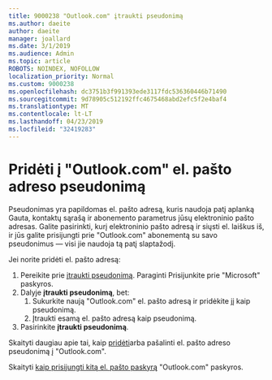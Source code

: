 ```yaml
---
title: 9000238 "Outlook.com" įtraukti pseudonimą
ms.author: daeite
author: daeite
manager: joallard
ms.date: 3/1/2019
ms.audience: Admin
ms.topic: article
ROBOTS: NOINDEX, NOFOLLOW
localization_priority: Normal
ms.custom: 9000238
ms.openlocfilehash: dc3751b3f991393ede3117fdc536360446b71490
ms.sourcegitcommit: 9d78905c512192ffc4675468abd2efc5f2e4baf4
ms.translationtype: MT
ms.contentlocale: lt-LT
ms.lasthandoff: 04/23/2019
ms.locfileid: "32419283"
---
```

# <a name="add-an-email-alias-in-outlookcom"></a>Pridėti į "Outlook.com" el. pašto adreso pseudonimą

Pseudonimas yra papildomas el. pašto adresą, kuris naudoja patį aplanką Gauta, kontaktų sąrašą ir abonemento parametrus jūsų elektroninio pašto adresas. Galite pasirinkti, kurį elektroninio pašto adresą ir siųsti el. laiškus iš, ir jūs galite prisijungti prie "Outlook.com" abonementą su savo pseudonimus — visi jie naudoja tą patį slaptažodį.

Jei norite pridėti el. pašto adresą:

1. Pereikite prie [įtraukti pseudonimą](https://go.microsoft.com/fwlink/p/?linkid=864833). Paraginti Prisijunkite prie "Microsoft" paskyros.
2. Dalyje **įtraukti pseudonimą**, bet:
    1. Sukurkite naują "Outlook.com" el. pašto adresą ir pridėkite jį kaip pseudonimą.
    2. Įtraukti esamą el. pašto adresą kaip pseudonimą.
3. Pasirinkite **įtraukti pseudonimą**.

Skaityti daugiau apie tai, kaip [pridėti](https://support.office.com/article/459b1989-356d-40fa-a689-8f285b13f1f2)arba pašalinti el. pašto adreso pseudonimą į "Outlook.com".  

Skaityti [kaip prisijungti kitą el. pašto paskyrą](https://support.office.com/article/c5224df4-5885-4e79-91ba-523aa743f0ba) "Outlook.com" paskyros.
